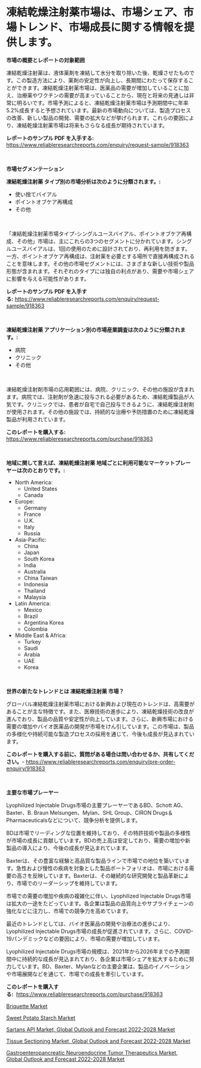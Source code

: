 <p><h1>凍結乾燥注射薬市場は、市場シェア、市場トレンド、市場成長に関する情報を提供します。</h1></p><p><strong>市場の概要とレポートの対象範囲</strong></p>
<p><p>凍結乾燥注射薬は、液体薬剤を凍結して水分を取り除いた後、乾燥させたものです。この製造方法により、薬剤の安定性が向上し、長期間にわたって保存することができます。凍結乾燥注射薬市場は、医薬品の需要が増加していることに加え、治療薬やワクチンの需要が高まっていることから、現在と将来の見通しは非常に明るいです。市場予測によると、凍結乾燥注射薬市場は予測期間中に年率5.2%成長すると予想されています。最新の市場動向については、製造プロセスの改善、新しい製品の開発、需要の拡大などが挙げられます。これらの要因により、凍結乾燥注射薬市場は将来もさらなる成長が期待されています。</p></p>
<p><strong>レポートのサンプル PDF を入手する:</strong> <a href="https://www.reliableresearchreports.com/enquiry/request-sample/918363">https://www.reliableresearchreports.com/enquiry/request-sample/918363</a></p>
<p>&nbsp;</p>
<p><strong>市場セグメンテーション</strong></p>
<p><strong>凍結乾燥注射薬 タイプ別の市場分析は次のように分類されます。:</strong></p>
<p><ul><li>使い捨てバイアル</li><li>ポイントオブケア再構成</li><li>その他</li></ul></p>
<p>&nbsp;</p>
<p><p>「凍結乾燥注射薬市場タイプ-シングルユースバイアル、ポイントオブケア再構成、その他」市場は、主にこれらの3つのセグメントに分かれています。シングルユースバイアルは、1回の使用のために設計されており、再利用を防ぎます。一方、ポイントオブケア再構成は、注射薬を必要とする場所で直接再構成されることを意味します。その他の市場セグメントには、さまざまな新しい技術や製品形態が含まれます。それぞれのタイプには独自の利点があり、需要や市場シェアに影響を与える可能性があります。</p></p>
<p><strong>レポートのサンプル PDF を入手する:</strong>&nbsp;<a href="https://www.reliableresearchreports.com/enquiry/request-sample/918363">https://www.reliableresearchreports.com/enquiry/request-sample/918363</a></p>
<p>&nbsp;</p>
<p><strong> 凍結乾燥注射薬 アプリケーション別の市場産業調査は次のように分類されます。:</strong></p>
<p><ul><li>病院</li><li>クリニック</li><li>その他</li></ul></p>
<p>&nbsp;</p>
<p><p>凍結乾燥注射剤市場の応用範囲には、病院、クリニック、その他の施設が含まれます。病院では、注射剤が急速に投与される必要があるため、凍結乾燥製品が人気です。クリニックでは、患者が自宅で自己投与できるように、凍結乾燥注射剤が使用されます。その他の施設では、持続的な治療や予防措置のために凍結乾燥製品が利用されています。</p></p>
<p><strong>このレポートを購入する:</strong>&nbsp; <a href="https://www.reliableresearchreports.com/purchase/918363">https://www.reliableresearchreports.com/purchase/918363</a></p>
<p>&nbsp;</p>
<p><strong>地域に関して言えば、凍結乾燥注射薬 地域ごとに利用可能なマーケットプレーヤーは次のとおりです。:</strong></p>
<p><ul>
    <li>
        North America:
        <ul>
            <li>United States</li>
            <li>Canada</li>
        </ul>
    </li>
    <li>
        Europe:
        <ul>
            <li>Germany</li>
            <li>France</li>
            <li>U.K.</li>
            <li>Italy</li>
            <li>Russia</li>
        </ul>
    </li>
    <li>
        Asia-Pacific:
        <ul>
            <li>China</li>
            <li>Japan</li>
            <li>South Korea</li>
            <li>India</li>
            <li>Australia</li>
            <li>China Taiwan</li>
            <li>Indonesia</li>
            <li>Thailand</li>
            <li>Malaysia</li>
        </ul>
    </li>
    <li>
        Latin America:
        <ul>
            <li>Mexico</li>
            <li>Brazil</li>
            <li>Argentina Korea</li>
            <li>Colombia</li>
        </ul>
    </li>
    <li>
        Middle East & Africa:
        <ul>
            <li>Turkey</li>
            <li>Saudi</li>
            <li>Arabia</li>
            <li>UAE</li>
            <li>Korea</li>
        </ul>
    </li>
    </ul></p>
<p>&nbsp;</p>
<p><strong>世界の新たなトレンドとは 凍結乾燥注射薬 市場？</strong></p>
<p><p>グローバル凍結乾燥注射薬市場における新興および現在のトレンドは、高需要があることが主な特徴です。また、医療技術の進歩により、凍結乾燥技術の改良が進んでおり、製品の品質や安定性が向上しています。さらに、新興市場における需要の増加やバイオ医薬品の開発が市場をけん引しています。この市場は、製品の多様化や持続可能な製造プロセスの採用を通じて、今後も成長が見込まれています。</p></p>
<p><strong>このレポートを購入する前に、質問がある場合は問い合わせるか、共有してください。</strong>- <a href="https://www.reliableresearchreports.com/enquiry/pre-order-enquiry/918363">https://www.reliableresearchreports.com/enquiry/pre-order-enquiry/918363</a></p>
<p>&nbsp;</p>
<p><strong>主要な市場プレーヤー</strong></p>
<p><p>Lyophilized Injectable Drugs市場の主要プレーヤーであるBD、Schott AG、Baxter、B. Braun Melsungen、Mylan、SHL Group、CIRON Drugs＆Pharmaceuticalsなどについて、競争分析を提供します。</p><p>BDは市場でリーディングな位置を維持しており、その特許技術や製品の多様性が市場の成長に貢献しています。BDの売上高は安定しており、需要の増加や新製品の導入により、今後の成長が見込まれています。</p><p>Baxterは、その豊富な経験と高品質な製品ラインで市場での地位を築いています。急性および慢性の疾病を対象とした製品ポートフォリオは、市場における需要の高さを反映しています。Baxterは、その継続的な研究開発と製品革新により、市場でのリーダーシップを維持しています。</p><p>市場での需要の増加や疾病の複雑化に伴い、Lyophilized Injectable Drugs市場は拡大の一途をたどっています。各企業は製品の品質向上やサプライチェーンの強化などに注力し、市場での競争力を高めています。</p><p>最近のトレンドとしては、バイオ医薬品の開発や治療法の進歩により、Lyophilized Injectable Drugs市場の成長が促進されています。さらに、COVID-19パンデミックなどの要因により、市場の需要が増加しています。</p><p>Lyophilized Injectable Drugs市場の規模は、2021年から2026年までの予測期間中に持続的な成長が見込まれており、各企業は市場シェアを拡大するために努力しています。BD、Baxter、Mylanなどの主要企業は、製品のイノベーションや市場展開などを通じて、市場での成長を牽引しています。</p></p>
<p><strong>このレポートを購入する:</strong>&nbsp;&nbsp;<a href="https://www.reliableresearchreports.com/purchase/918363">https://www.reliableresearchreports.com/purchase/918363</a></p>
<p><p><a href="https://view.publitas.com/reportprime-1/briquette-market-analysis-examines-its-scope-on-growth-opportunities-and-forecasted-trends-spanning-from-2024-to-2031/">Briquette Market</a></p><p><a href="https://view.publitas.com/reportprime-1/sweet-potato-starch-market-size-share-trends-analysis-report-by-application-regional-outlook-competitive-strategies-and-segment-forecasts-2024-2031/">Sweet Potato Starch Market</a></p><p><a href="https://gamy-alyssum-396.notion.site/Sartans-API-Market-Global-Outlook-and-Forecast-2022-2028-Market-Research-Report-Provides-Critical-I-238c80cea5b44c698386943978f07079">Sartans API Market, Global Outlook and Forecast 2022-2028 Market</a></p><p><a href="https://noble-drawer-34c.notion.site/Tissue-Sectioning-Market-Global-Outlook-and-Forecast-2022-2028-Market-Furnish-Information-about-Mar-6eeaae01dfcb4bf9bb0955181c6959ee">Tissue Sectioning Market, Global Outlook and Forecast 2022-2028 Market</a></p><p><a href="https://fearless-okapi-6c8.notion.site/Gastroenteropancreatic-Neuroendocrine-Tumor-Therapeutics-Market-Global-Outlook-and-Forecast-2022-20-0668889993ed4b3fb0109f9144dbdd0a">Gastroenteropancreatic Neuroendocrine Tumor Therapeutics Market, Global Outlook and Forecast 2022-2028 Market</a></p></p>